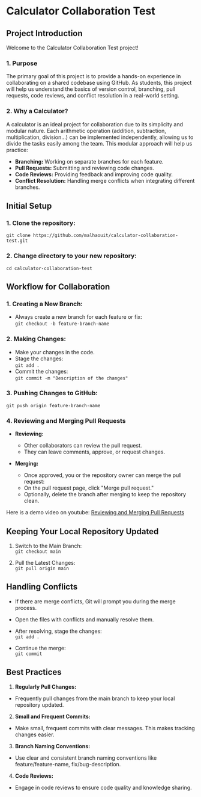 # Calculator Collaboration Test

## Project Introduction

Welcome to the Calculator Collaboration Test project!

### 1. Purpose
The primary goal of this project is to provide a hands-on experience in collaborating on a shared codebase using GitHub. As students, this project will help us understand the basics of version control, branching, pull requests, code reviews, and conflict resolution in a real-world setting.

### 2. Why a Calculator?
A calculator is an ideal project for collaboration due to its simplicity and modular nature. Each arithmetic operation (addition, subtraction, multiplication, division...) can be implemented independently, allowing us to divide the tasks easily among the team. This modular approach will help us practice:

- **Branching:** Working on separate branches for each feature.
- **Pull Requests:** Submitting and reviewing code changes.
- **Code Reviews:** Providing feedback and improving code quality.
- **Conflict Resolution:** Handling merge conflicts when integrating different branches.

## Initial Setup

### 1. Clone the repository:  
`git clone https://github.com/malhaouit/calculator-collaboration-test.git`  

### 2. Change directory to your new repository: 
`cd calculator-collaboration-test`  


## Workflow for Collaboration

### 1. Creating a New Branch:

- Always create a new branch for each feature or fix:  
`git checkout -b feature-branch-name`  

### 2. Making Changes:  
- Make your changes in the code.  
- Stage the changes:  
`git add .`  
- Commit the changes:  
`git commit -m "Description of the changes"`  

### 3. Pushing Changes to GitHub:
`git push origin feature-branch-name`  

### 4. Reviewing and Merging Pull Requests
- **Reviewing:**  
	+ Other collaborators can review the pull request.
	+ They can leave comments, approve, or request changes.

- **Merging:**
	+ Once approved, you or the repository owner can merge the pull request:
	+ On the pull request page, click "Merge pull request."
	+ Optionally, delete the branch after merging to keep the repository clean.  

Here is a demo video on youtube:  [Reviewing and Merging Pull Requests](https://www.youtube.com/watch?v=k5D37W6h56o)  


## Keeping Your Local Repository Updated  

1. Switch to the Main Branch:     
`git checkout main`  

2. Pull the Latest Changes:  
`git pull origin main`  


## Handling Conflicts

- If there are merge conflicts, Git will prompt you during the merge process.  
- Open the files with conflicts and manually resolve them.  
- After resolving, stage the changes:  
`git add .`  

- Continue the merge:  
`git commit`  


## Best Practices

1. **Regularly Pull Changes:**  

- Frequently pull changes from the main branch to keep your local repository updated.  

2. **Small and Frequent Commits:**  

- Make small, frequent commits with clear messages. This makes tracking changes easier.  

3. **Branch Naming Conventions:**  

- Use clear and consistent branch naming conventions like feature/feature-name, fix/bug-description.  

4. **Code Reviews:**  

- Engage in code reviews to ensure code quality and knowledge sharing.  

